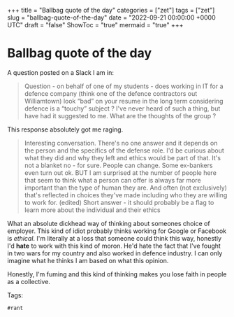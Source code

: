+++
title = "Ballbag quote of the day"
categories = ["zet"]
tags = ["zet"]
slug = "ballbag-quote-of-the-day"
date = "2022-09-21 00:00:00 +0000 UTC"
draft = "false"
ShowToc = "true"
mermaid = "true"
+++

# Ballbag quote of the day

A question posted on a Slack I am in:

> Question - on behalf of one of my students - does working in IT for a defence company (think one of the defence contractors out Williamtown) look “bad” on your resume in the long term considering defence is a “touchy” subject ? I've never heard of such a thing, but have had it suggested to me. What are the thoughts of the group ?


This response absolutely got me raging.

> Interesting conversation. There's no one answer and it depends on the person and the specifics of the defense role. I'd be curious about what they did and why they left and ethics would be part of that.
> It's not a blanket no - for sure. People can change. Some ex-bankers even turn out ok. BUT I am surprised at the number of people here that seem to think what a person can offer is always far more important than the type of human they are. And often (not exclusively) that's reflected in choices they've made including who they are willing to work for. (edited) 
> Short answer - it should probably be a flag to learn more about the individual and their ethics

What an absolute dickhead way of thinking about someones choice of employer.
This kind of idiot probably thinks working for Google or Facebook is *ethical*. 
I'm literally at a loss that someone could think this way, honestly I'd **hate**
to work with this kind of moron. He'd hate the fact that I've fought in two wars 
for my country and also worked in defence industry. I can only imagine what
  he thinks I am based on what this opinion. 

Honestly, I'm fuming and this kind of thinking makes you lose faith in 
people as a collective.


Tags:

    #rant
